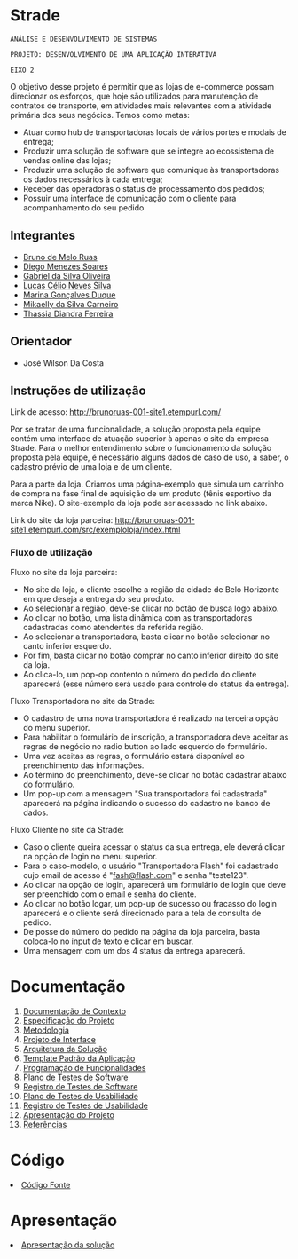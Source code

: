 # Strade

`ANÁLISE E DESENVOLVIMENTO DE SISTEMAS`

`PROJETO: DESENVOLVIMENTO DE UMA APLICAÇÃO INTERATIVA`

`EIXO 2`

O objetivo desse projeto é permitir que as lojas de e-commerce possam direcionar os esforços, que hoje são utilizados para manutenção de contratos de transporte, em atividades mais relevantes com a atividade primária dos seus negócios. Temos como metas: 

 - Atuar como hub de transportadoras locais de vários portes e modais de entrega; 
 - Produzir uma solução de software que se integre ao ecossistema de vendas online das lojas; 
 - Produzir uma solução de software que comunique às transportadoras os dados necessários à cada entrega; 
 - Receber das operadoras o status de processamento dos pedidos; 
 - Possuir uma interface de comunicação com o cliente para acompanhamento do seu pedido 

## Integrantes

* [Bruno de Melo Ruas](https://www.linkedin.com/in/brunoruas2/)
* [Diego Menezes Soares](https://www.linkedin.com/in/diego-soares-1913451b7)
* [Gabriel da Silva Oliveira](https://www.linkedin.com/in/gsogabriel/)
* [Lucas Célio Neves Silva](https://www.linkedin.com/in/lucascns/)
* [Marina Gonçalves Duque](https://www.linkedin.com/in/marina-duque-1b2ab6156)
* [Mikaelly da Silva Carneiro](https://www.linkedin.com/in/MikaellyCarneiro)
* [Thassia Diandra Ferreira](https://www.linkedin.com/in/thassiaferr)

## Orientador

* José Wilson Da Costa

## Instruções de utilização

Link de acesso: http://brunoruas-001-site1.etempurl.com/

Por se tratar de uma funcionalidade, a solução proposta pela equipe contém uma interface de atuação superior à apenas o site da empresa Strade. Para o melhor entendimento sobre o funcionamento da solução proposta pela equipe, é necessário alguns dados de caso de uso, a saber, o cadastro prévio de uma loja e de um cliente.

Para a parte da loja. Criamos uma página-exemplo que simula um carrinho de compra na fase final de aquisição de um produto (tênis esportivo da marca Nike). O site-exemplo da loja pode ser acessado no link abaixo.

Link do site da loja parceira: http://brunoruas-001-site1.etempurl.com/src/exemploloja/index.html

### Fluxo de utilização

Fluxo no site da loja parceira:
* No site da loja, o cliente escolhe a região da cidade de Belo Horizonte em que deseja a entrega do seu produto.
* Ao selecionar a região, deve-se clicar no botão de busca logo abaixo.
* Ao clicar no botão, uma lista dinâmica com as transportadoras cadastradas como atendentes da referida região.
* Ao selecionar a transportadora, basta clicar no botão selecionar no canto inferior esquerdo.
* Por fim, basta clicar no botão comprar no canto inferior direito do site da loja.
* Ao clica-lo, um pop-op contento o número do pedido do cliente aparecerá (esse número será usado para controle do status da entrega).

Fluxo Transportadora no site da Strade:
* O cadastro de uma nova transportadora é realizado na terceira opção do menu superior.
* Para habilitar o formulário de inscrição, a transportadora deve aceitar as regras de negócio no radio button ao lado esquerdo do formulário.
* Uma vez aceitas as regras, o formulário estará disponível ao preenchimento das informações.
* Ao término do preenchimento, deve-se clicar no botão cadastrar abaixo do formulário.
* Um pop-up com a mensagem "Sua transportadora foi cadastrada" aparecerá na página indicando o sucesso do cadastro no banco de dados.

Fluxo Cliente no site da Strade:
* Caso o cliente queira acessar o status da sua entrega, ele deverá clicar na opção de login no menu superior.
* Para o caso-modelo, o usuário "Transportadora Flash" foi cadastrado cujo email de acesso é "fash@flash.com" e senha "teste123".
* Ao clicar na opção de login, aparecerá um formulário de login que deve ser preenchido com o email e senha do cliente.
* Ao clicar no botão logar, um pop-up de sucesso ou fracasso do login aparecerá e o cliente será direcionado para a tela de consulta de pedido.
* De posse do número do pedido na página da loja parceira, basta coloca-lo no input de texto e clicar em buscar.
* Uma mensagem com um dos 4 status da entrega aparecerá.

# Documentação

<ol>
 <li><a href="docs/01-Documentação de Contexto.md"> Documentação de Contexto</a></li>
 <li><a href="docs/02-Especificação do Projeto.md"> Especificação do Projeto</a></li>
 <li><a href="docs/03-Metodologia.md"> Metodologia</a></li>
 <li><a href="docs/04-Projeto de Interface.md"> Projeto de Interface</a></li>
 <li><a href="docs/05-Arquitetura da Solução.md"> Arquitetura da Solução</a></li>
 <li><a href="docs/06-Template Padrão da Aplicação.md"> Template Padrão da Aplicação</a></li>
 <li><a href="docs/07-Programação de Funcionalidades.md"> Programação de Funcionalidades</a></li>
 <li><a href="docs/08-Plano de Testes de Software.md"> Plano de Testes de Software</a></li>
 <li><a href="docs/09-Registro de Testes de Software.md"> Registro de Testes de Software</a></li>
 <li><a href="docs/10-Plano de Testes de Usabilidade.md"> Plano de Testes de Usabilidade</a></li>
 <li><a href="docs/11-Registro de Testes de Usabilidade.md"> Registro de Testes de Usabilidade</a></li>
 <li><a href="docs/12-Apresentação do Projeto.md"> Apresentação do Projeto</a></li>
 <li><a href="docs/13-Referências.md"> Referências</a></li>
</ol>

# Código

<li><a href="src/README.md"> Código Fonte</a></li>

# Apresentação

<li><a href="presentation/README.md"> Apresentação da solução</a></li>
